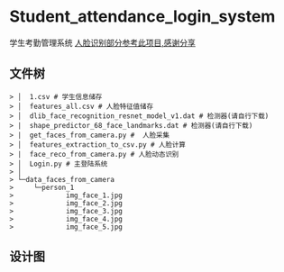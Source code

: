 # Student_attendance_login_system
学生考勤管理系统
[人脸识别部分参考此项目,感谢分享](https://github.com/coneypo/Dlib_face_recognition_from_camera)
## 文件树
```
> │  1.csv # 学生信息储存  
> │  features_all.csv # 人脸特征值储存  
> │  dlib_face_recognition_resnet_model_v1.dat # 检测器(请自行下载)  
> |  shape_predictor_68_face_landmarks.dat # 检测器(请自行下载)   
> |  get_faces_from_camera.py #  人脸采集  
> │  features_extraction_to_csv.py # 人脸计算  
> |  face_reco_from_camera.py # 人脸动态识别  
> │  Login.py # 主登陆系统  
> │  
> └─data_faces_from_camera  
>     └─person_1  
>             img_face_1.jpg  
>             img_face_2.jpg  
>             img_face_3.jpg  
>             img_face_4.jpg  
>             img_face_5.jpg 
```
## 设计图
